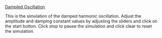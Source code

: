 [Dampled Oscillation](http://JithinKS97.github.io/Dynamic-Learning/DampedOscillation/index.html)

This is the simulation of the damped harmonic oscillation. Adjust the amplitude and damping constant values by adjusting the sliders and click on the start button. Click stop to pause the simulation and click clear to reset the simulation.
